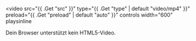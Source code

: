 <video 
  src="{{ .Get "src" }}" 
  type="{{ .Get "type" | default "video/mp4" }}" 
  preload="{{ .Get "preload" | default "auto" }}"
  controls 
  width="600" 
  playsinline
>
  Dein Browser unterstützt kein HTML5-Video.
</video>
